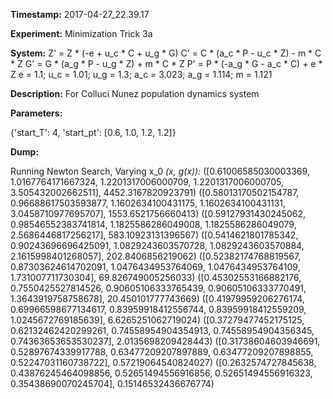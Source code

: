 **Timestamp:** 2017-04-27_22.39.17

**Experiment:** Minimization Trick 3a

**System:**
Z' = Z * (-e + u_c * C + u_g * G) 
C' = C * (a_c * P - u_c * Z) - m * C * Z 
G' = G * (a_g * P - u_g * Z) + m * C * Z 
P' = P * (-a_g * G - a_c * C) + e * Z 
e = 1.1; u_c = 1.01; u_g = 1.3; a_c = 3.023; a_g = 1.114; m = 1.121

**Description:** For Colluci Nunez population dynamics system

**Parameters:**

{'start_T': 4, 'start_pt': [0.6, 1.0, 1.2, 1.2]}

**Dump:**

Running Newton Search, Varying x_0
*(x, g(x)):*
([0.61006585030003369, 1.0167764171667324, 1.2201317006000709, 1.2201317006000705, 3.505432002662511], 4452.3167820923791)
([0.58013170502154787, 0.96688617503593877, 1.1602634100431175, 1.1602634100431131, 3.0458710977695707], 1553.6521756660413)
([0.59127931430245062, 0.98546552383741814, 1.1825586286049008, 1.1825586286049079, 2.5686446817256217], 583.10923131396567)
([0.5414621801785342, 0.90243696696425091, 1.0829243603570728, 1.0829243603570884, 2.1615998401268057], 202.8406856219062)
([0.52382174768819567, 0.87303624614702091, 1.0476434953764069, 1.0476434953764109, 1.731007711730304], 69.826749005256033)
([0.45302553166882176, 0.7550425527814526, 0.90605106333765439, 0.90605106333770491, 1.3643919758758678], 20.450101777743669)
([0.41979959206276174, 0.69966598677134617, 0.83959918412556744, 0.83959918412559209, 1.0245672769185639], 6.6265251062719024)
([0.37279477452175125, 0.62132462420299261, 0.74558954904354913, 0.74558954904356345, 0.74363653653530237], 2.0135698209428443)
([0.31738604603946691, 0.52897674339917788, 0.63477209207897889, 0.63477209207898855, 0.52247031160738722], 0.57219064540824027)
([0.2632574727845638, 0.43876245464098856, 0.52651494556916856, 0.52651494556916323, 0.35438690070245704], 0.15146532436676774)
